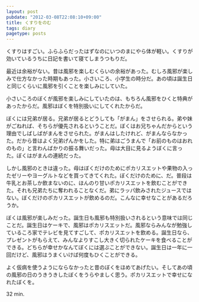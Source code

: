```yaml
---
layout: post
pubdate: "2012-03-08T22:08:10+09:00"
title: くすりをのむ
tags: diary
pagetype: posts
---
```

くすりはすごい。ふらふらだったはずなのにいつのまにやら体が軽い。くすりが効いているうちに日記を書いて寝てしまうつもりだ。

最近は余裕がない。昔は風邪を楽しむくらいの余裕があった。むしろ風邪が楽しみで仕方なかった時期もあった。小さいころ、小学生の時分だ。あの頃は誕生日と同じくらいに風邪を引くことを楽しみにしていた。

小さいころのぼくが風邪を楽しみにしていたのは、もちろん風邪をひくと特典があったからだ。風邪はぼくを特別扱いにしてくれたからだ。

ぼくには兄弟が居る。兄弟が居るとどうしても「がまん」をさせられる。弟や妹がごねれば、そちらが優先されるということだ。ぼくはお兄ちゃんだからという理由でしばしばがまんをさせられた。がまんはしたけれど、がまんならなかった。だから昔はよく兄弟げんかをした。特に弟はごうまんで「お前のものはおれのもの」と言わんばかりの振る舞いだった。母は大目に見るようぼくに言った。ぼくはがまんの連続だった。

しかし風邪のときは違った。母はぼくだけのためにポカリスエットや果物の入ったゼリーやヨーグルトなどを買ってきてくれた。ぼくだけのために、だ。普段は牛乳とお茶しか飲まないのに、ほんのり甘いポカリスエットを飲むことができた。それも兄弟たちに奪われることなくだ。弟にラッパ飲みされたジュースではない。ぼくだけのポカリスエットが飲めるのだ。こんなに幸せなことがあるだろうか。

ぼくは風邪が楽しみだった。誕生日も風邪も特別扱いされるという意味では同じことだ。誕生日はケーキで、風邪はポカリスエットだ。風邪ならみんなが勉強しているころ家でテレビを見てすごして、ポカリスエットを飲める。誕生日なら、プレゼントがもらえて、みんなよりすこし大きく切られたケーキを食べることができる。どちらが幸せかなんてぼくには選ぶことができない。誕生日は一年に一回だけど、風邪はうまくいけば何度もひくことができる。

よく仮病を使うようにならなかったと昔のぼくをほめてあげたい。そしてあの頃の風邪の日のうきうきしたぼくをうらやましく思う。ポカリスエットで幸せになれたぼくを。

32 min.
